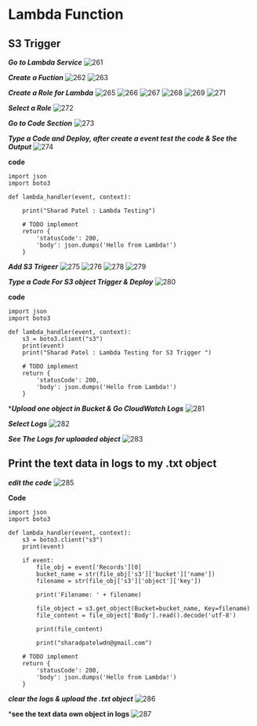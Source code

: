 # Lambda Function

## S3 Trigger

***Go to Lambda Service***
![261](https://github.com/user-attachments/assets/e7b0fb66-0c49-418c-81b7-b36b9bc365d7)

***Create a Fuction***
![262](https://github.com/user-attachments/assets/13246008-762b-4764-a52c-e3afa9a00fea)
![263](https://github.com/user-attachments/assets/bda80f65-ac2e-45d6-b8c2-b5a8d971c92b)

***Create a Role for Lambda***
![265](https://github.com/user-attachments/assets/205b94dd-ed90-41c9-8a80-b731df734ef5)
![266](https://github.com/user-attachments/assets/24bb9a8e-d118-4173-9666-32c16457536a)
![267](https://github.com/user-attachments/assets/1336d944-cdec-42c6-931d-e5eb981f105f)
![268](https://github.com/user-attachments/assets/84b7d69c-c490-487b-8929-f2fb6cbacb68)
![269](https://github.com/user-attachments/assets/1bdbb8c9-37dc-4387-b4d4-223241c6fec8)
![271](https://github.com/user-attachments/assets/038d8024-2823-49a7-b51d-d97614402ab8)

***Select a Role***
![272](https://github.com/user-attachments/assets/db5cd9b9-5228-4279-a29e-26af3ae873c6)

***Go to Code Section***
![273](https://github.com/user-attachments/assets/a07e50ee-5b3f-4e5c-93d0-a481e50b4132)

***Type a Code and Deploy, after create a event test the code & See the Output***
![274](https://github.com/user-attachments/assets/5f08ea6a-4f19-4c30-82b4-fd1244c2d8c0)

**code**
```
import json
import boto3

def lambda_handler(event, context):

    print("Sharad Patel : Lambda Testing")

    # TODO implement    
    return {
        'statusCode': 200,
        'body': json.dumps('Hello from Lambda!')
    }
```

***Add S3 Trigeer***
![275](https://github.com/user-attachments/assets/82f8d9da-e67e-4fef-b6ae-3492136a14b8)
![276](https://github.com/user-attachments/assets/aa7872b1-b480-4d96-8a00-f70be7fd95c3)
![278](https://github.com/user-attachments/assets/22bcacd9-cb8a-4ec3-a430-f6999c6c9991)
![279](https://github.com/user-attachments/assets/d9babccb-6d94-4d3a-8d5f-d94f6404018d)

***Type a Code For S3 object Trigger & Deploy***
![280](https://github.com/user-attachments/assets/f2b2d321-37af-43bc-be3c-e8254d8141d5)

**code**
```
import json
import boto3

def lambda_handler(event, context):
    s3 = boto3.client("s3")
    print(event)
    print("Sharad Patel : Lambda Testing for S3 Trigger ")

    # TODO implement    
    return {
        'statusCode': 200,
        'body': json.dumps('Hello from Lambda!')
    }
```

****Upload one object in Bucket & Go CloudWatch Logs***
![281](https://github.com/user-attachments/assets/4509aacf-3aec-4ca7-89ca-b112da80ab34)

***Select Logs***
![282](https://github.com/user-attachments/assets/dac715e9-9f15-4836-96ef-682edffc69ad)

***See The Logs for uploaded object***
![283](https://github.com/user-attachments/assets/a397c9ff-de64-4932-bfe1-c173441c797b)


## Print the text data in logs to my .txt object

***edit the code***
![285](https://github.com/user-attachments/assets/ffe59626-f528-4f61-aae7-20070879024a)

**Code**
```
import json
import boto3

def lambda_handler(event, context):
    s3 = boto3.client("s3")
    print(event)

    if event:
        file_obj = event['Records'][0]
        bucket_name = str(file_obj['s3']['bucket']['name'])
        filename = str(file_obj['s3']['object']['key'])
        
        print('Filename: ' + filename)

        file_object = s3.get_object(Bucket=bucket_name, Key=filename)
        file_content = file_object['Body'].read().decode('utf-8')

        print(file_content)

        print("sharadpatelwdn@gmail.com")

    # TODO implement    
    return {
        'statusCode': 200,
        'body': json.dumps('Hello from Lambda!')
    }
```

 ***clear the logs & upload the .txt object***
![286](https://github.com/user-attachments/assets/20c8d038-4986-4fe8-b95a-a0a3084e6ebf)

***see the text data own object in logs**
![287](https://github.com/user-attachments/assets/ced21e89-b6a0-4169-8aa9-86554b7f0d53)
